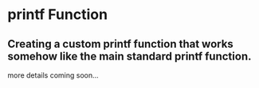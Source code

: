 # printf Function

## Creating a custom printf function that works somehow like the main standard printf function.
more details coming soon...
